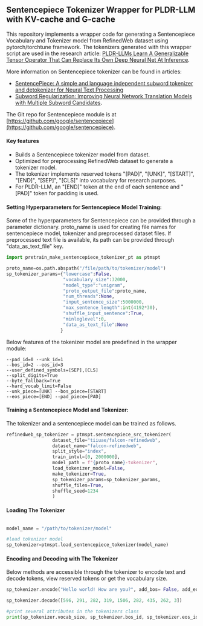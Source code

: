 ## Sentencepiece Tokenizer Wrapper for PLDR-LLM with KV-cache and G-cache

This repository implements a wrapper code for generating a Sentencepiece Vocabulary and Tokenizer model from RefinedWeb dataset using pytorch/torchtune framework. The tokenizers generated with this wrapper script are used in the research article: [PLDR-LLMs Learn A Generalizable Tensor Operator That Can Replace Its Own Deep Neural Net At Inference](https://arxiv.org/abs/2502.13502).

More information on Sentencepiece tokenizer can be found in articles:
- [SentencePiece: A simple and language independent subword tokenizer and detokenizer for Neural Text Processing](https://arxiv.org/abs/1808.06226) 
- [Subword Regularization: Improving Neural Network Translation Models with Multiple Subword Candidates](https://arxiv.org/abs/1804.10959). 

The Git repo for Sentencepiece module is at [https://github.com/google/sentencepiece](https://github.com/google/sentencepiece).

#### Key features

- Builds a Sentencepiece tokenizer model from dataset.
- Optimized for preprocessing RefinedWeb dataset to generate a tokenizer model.
- The tokenizer implements reserved tokens "[PAD]", "[UNK]", "[START]", "[END]", "[SEP]", "[CLS]" into vocabulary for research purposes.
- For PLDR-LLM, an "[END]" token at the end of each sentence and "[PAD]" token for padding is used.

#### Setting Hyperparameters for Sentencepiece Model Training:
Some of the hyperparameters for Sentencepiece can be provided through a parameter dictionary. proto_name is used for creating file names for sentencepiece model, tokenizer and preprocessed dataset files. If preprocessed text file is available, its path can be provided through "data_as_text_file" key.

```python
import pretrain_make_sentencepiece_tokenizer_pt as ptmspt

proto_name=os.path.abspath("/file/path/to/tokenizer/model")
sp_tokenizer_params={"lowercase":False, 
                     "vocabulary_size":32000, 
                     "model_type":"unigram", 
                     "proto_output_file":proto_name, 
                     "num_threads":None,
                     "input_sentence_size":5000000,
                     "max_sentence_length":int(4192*30),
                     "shuffle_input_sentence":True,
                     "minloglevel":0,
                     "data_as_text_file":None
                    }
```

Below features of the tokenizer model are predefined in the wrapper module:
```
--pad_id=0 --unk_id=1 
--bos_id=2 --eos_id=3
--user_defined_symbols=[SEP],[CLS] 
--split_digits=True 
--byte_fallback=True 
--hard_vocab_limit=False
--unk_piece=[UNK] --bos_piece=[START] 
--eos_piece=[END] --pad_piece=[PAD]
```

#### Training a Sentencepiece Model and Tokenizer:

The tokenizer and a sentencepiece model can be trained as follows.

```python
refinedweb_sp_tokenizer = ptmspt.sentencepiece_src_tokenizer(
                 dataset_file="tiiuae/falcon-refinedweb",
                 dataset_name="falcon-refinedweb",
                 split_style="index",
                 train_intvl=[0, 2000000],
                 model_path = f"{proto_name}-tokenizer",
                 load_tokenizer_model=False,
                 make_tokenizer=True,
                 sp_tokenizer_params=sp_tokenizer_params,
                 shuffle_files=True,
                 shuffle_seed=1234
                 )
```

#### Loading The Tokenizer

```python

model_name = "/path/to/tokenizer/model"

#load tokenizer model
sp_tokenizer=ptmspt.load_sentencepiece_tokenizer(model_name)

```

#### Encoding and Decoding with The Tokenizer

Below methods are accessible through the tokenizer to encode text and decode tokens, view reserved tokens or get the vocabulary size.

```python
sp_tokenizer.encode("Hello world! How are you?", add_bos= False, add_eos = True, trim_leading_whitespace = False, prefix = None)

sp_tokenizer.decode([596, 291, 282, 319, 1506, 282, 435, 262, 3])

#print several attributes in the tokenizers class
print(sp_tokenizer.vocab_size, sp_tokenizer.bos_id, sp_tokenizer.eos_id, sp_tokenizer.pad_id, sp_tokenizer.spm_model)

```
